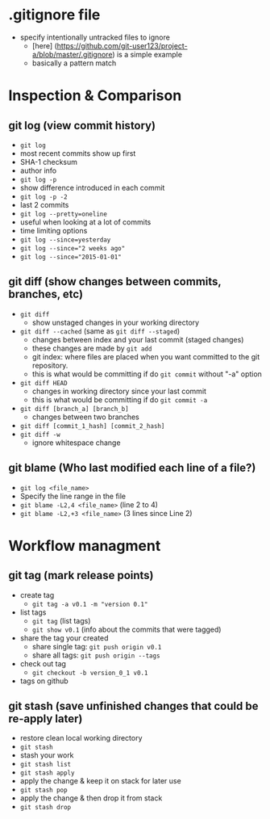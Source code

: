# .gitignore file
 + specify intentionally untracked files to ignore
   + [here] (https://github.com/git-user123/project-a/blob/master/.gitignore) is a simple example 
   + basically a pattern match

# Inspection & Comparison 
## git log (view commit history)
 + ```git log```
  + most recent commits show up first
  + SHA-1 checksum
  + author info
 + ```git log -p```
  + show difference introduced in each commit
 + ```git log -p -2``` 
  + last 2 commits
 + ```git log --pretty=oneline``` 
  + useful when looking at a lot of commits
 + time limiting options
  + ```git log --since=yesterday```
  + ```git log --since="2 weeks ago"```
  + ```git log --since="2015-01-01"```

## git diff (show changes between commits, branches, etc)
 + ```git diff```
   + show unstaged changes in your working directory
 + ```git diff --cached```  (same as ```git diff --staged```)
   + changes between index and your last commit (staged changes)
   + these changes are made by ```git add```
   + git index: where files are placed when you want committed to the git repository.
   + this is what would be committing if do ```git commit``` without "-a" option
 + ```git diff HEAD```
   + changes in working directory since your last commit
   + this is what would be committing if do ```git commit -a```
 + ```git diff [branch_a] [branch_b]```
   + changes between two branches
 + ```git diff [commit_1_hash] [commit_2_hash]```
 + ```git diff -w```
   + ignore whitespace change

## git blame (Who last modified each line of a file?)
 + ```git log <file_name>```
 + Specify the line range in the file
  + ```git blame -L2,4 <file_name>```  (line 2 to 4)
  + ```git blame -L2,+3 <file_name>``` (3 lines since Line 2)

# Workflow managment
## git tag (mark release points)
+ create tag
  + ```git tag -a v0.1 -m "version 0.1"```
+ list tags
  + ```git tag``` (list tags)
  + ```git show v0.1``` (info about the commits that were tagged)
+ share the tag your created
  + share single tag: ```git push origin v0.1```
  + share all tags: ```git push origin --tags```
+ check out tag
  + ```git checkout -b version_0_1 v0.1```
+ tags on github

## git stash (save unfinished changes that could be re-apply later)
 + restore clean local working directory
 + ```git stash```
  + stash your work
 + ```git stash list```
 + ```git stash apply```
  + apply the change & keep it on stack for later use
 + ```git stash pop```
  + apply the change & then drop it from stack
 + ```git stash drop```
